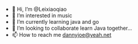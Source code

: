 - 👋 Hi, I’m @Leixiaoqiao
- 👀 I’m interested in music
- 🌱 I’m currently learning java and go
- 💞️ I’m looking to collaborate learn Java together...
- 📫 How to reach me dannyjoe@yeah.net

<!---
Leixqiao/Leixqiao is a ✨ special ✨ repository because its `README.md` (this file) appears on your GitHub profile.
You can click the Preview link to take a look at your changes.
--->
